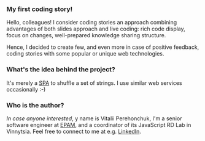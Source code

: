 ### My first coding story!
Hello, colleagues! I consider coding stories an approach combining advantages of both slides approach and live coding: rich code display, focus on changes, well-prepared knowledge sharing structure.

Hence, I decided to create few, and even more in case of positive feedback, coding stories with some popular or unique web technologies.

### What's the idea behind the project?
It's merely a [SPA](https://en.wikipedia.org/wiki/Single-page_application) to shuffle a set of strings. I use similar web services occasionally :-)

### Who is the author?
_In case anyone interested_, y name is Vitalii Perehonchuk, I'm a senior software engineer at [EPAM](https://www.epam.com/), and a coordinator of its JavaScript RD Lab in Vinnytsia. Feel free to connect to me at e.g. [LinkedIn](https://www.linkedin.com/in/vitalii-perehonchuk-10570693/).